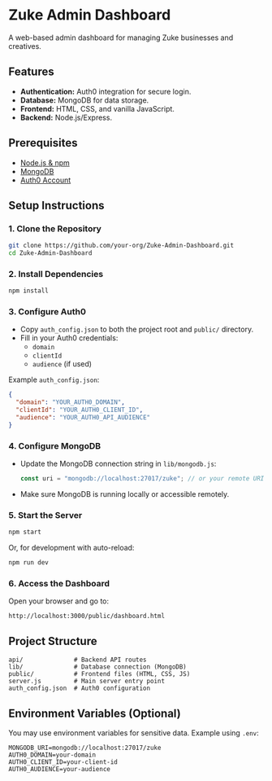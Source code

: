 # Zuke Admin Dashboard

A web-based admin dashboard for managing Zuke businesses and creatives.

## Features

- **Authentication:** Auth0 integration for secure login.
- **Database:** MongoDB for data storage.
- **Frontend:** HTML, CSS, and vanilla JavaScript.
- **Backend:** Node.js/Express.

## Prerequisites

- [Node.js & npm](https://nodejs.org/)
- [MongoDB](https://www.mongodb.com/)
- [Auth0 Account](https://auth0.com/)

## Setup Instructions

### 1. Clone the Repository

```bash
git clone https://github.com/your-org/Zuke-Admin-Dashboard.git
cd Zuke-Admin-Dashboard
```

### 2. Install Dependencies

```bash
npm install
```

### 3. Configure Auth0

- Copy `auth_config.json` to both the project root and `public/` directory.
- Fill in your Auth0 credentials:
  - `domain`
  - `clientId`
  - `audience` (if used)

Example `auth_config.json`:
```json
{
  "domain": "YOUR_AUTH0_DOMAIN",
  "clientId": "YOUR_AUTH0_CLIENT_ID",
  "audience": "YOUR_AUTH0_API_AUDIENCE"
}
```

### 4. Configure MongoDB

- Update the MongoDB connection string in `lib/mongodb.js`:
  ```js
  const uri = "mongodb://localhost:27017/zuke"; // or your remote URI
  ```
- Make sure MongoDB is running locally or accessible remotely.

### 5. Start the Server

```bash
npm start
```
Or, for development with auto-reload:
```bash
npm run dev
```

### 6. Access the Dashboard

Open your browser and go to:
```
http://localhost:3000/public/dashboard.html
```

## Project Structure

```
api/              # Backend API routes
lib/              # Database connection (MongoDB)
public/           # Frontend files (HTML, CSS, JS)
server.js         # Main server entry point
auth_config.json  # Auth0 configuration
```

## Environment Variables (Optional)

You may use environment variables for sensitive data. Example using `.env`:

```
MONGODB_URI=mongodb://localhost:27017/zuke
AUTH0_DOMAIN=your-domain
AUTH0_CLIENT_ID=your-client-id
AUTH0_AUDIENCE=your-audience
```

